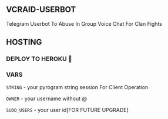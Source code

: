 ## VCRAID-USERBOT

 Telegram Userbot To Abuse In Group Voice Chat For Clan Fights

## HOSTING

### DEPLOY TO HEROKU 🚀


### VARS

`STRING` - your pyrogram string session For Client Operation

`OWNER` - your username without @

`SUDO_USERS` - your user id[FOR FUTURE UPGRADE]

